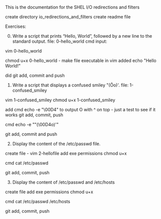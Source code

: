 This is the documentation for the SHEL I/O redirections and filters

create directory io_redirections_and_filters
create readme file

Exercises:

0. Write a script that prints “Hello, World”, followed by a new line to the standard output. file: 0-hello_world
cmd input:

vim 0-hello_world

chmod u+x 0-hello_world - make file executable
in vim added 
echo "Hello World!"

did git add, commit and push

1. Write a script that displays a confused smiley "(Ôo)'. file: 1-confused_smiley

vim 1-confused_smiley
chmod u+x 1-confused_smiley

add cmd echo -e "\00D4" to output O with ^ on top - just a test to see if it works
git add, commit, push

 cmd echo -e "\"(\00D4o)'"

git add, commit and push

2. Display the content of the /etc/passwd file.

create file - vim 2-hellofile
add exe permissions chmod u+x

cmd cat /etc/passwd

git add, commit, push

3. Display the content of /etc/passwd and /etc/hosts

create file
add exe permissions chmod u+x

cmd cat /etc/passwd /etc/hosts

git add, commit, push


